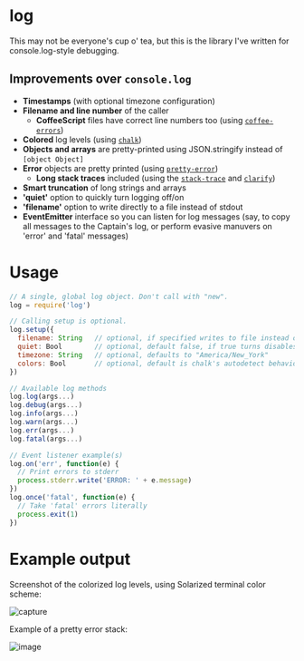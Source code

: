 # log
This may not be everyone's cup o' tea, but this is the library I've written for console.log-style debugging.

## Improvements over `console.log`
 - **Timestamps** (with optional timezone configuration)
 - **Filename and line number** of the caller
   - **CoffeeScript** files have correct line numbers too (using [`coffee-errors`](https://www.npmjs.com/package/coffee-errors))
 - **Colored** log levels (using [`chalk`](https://www.npmjs.com/package/chalk))
 - **Objects and arrays** are pretty-printed using JSON.stringify instead of `[object Object]`
 - **Error** objects are pretty printed (using [`pretty-error`](https://www.npmjs.com/package/pretty-error))
   - **Long stack traces** included (using the [`stack-trace`](https://www.npmjs.com/package/stack-trace) and [`clarify`](https://www.npmjs.com/package/clarify))
 - **Smart truncation** of long strings and arrays
 - **'quiet'** option to quickly turn logging off/on
 - **'filename'** option to write directly to a file instead of stdout
 - **EventEmitter** interface so you can listen for log messages (say, to copy all messages to the Captain's log, or perform evasive manuvers on 'error' and 'fatal' messages)
 
# Usage
```js
// A single, global log object. Don't call with "new".
log = require('log')

// Calling setup is optional.
log.setup({
  filename: String   // optional, if specified writes to file instead of stdout
  quiet: Bool        // optional, default false, if true turns disables output but still triggers events
  timezone: String   // optional, defaults to "America/New_York" 
  colors: Bool       // optional, default is chalk's autodetect behavior
})

// Available log methods
log.log(args...) 
log.debug(args...) 
log.info(args...) 
log.warn(args...) 
log.err(args...) 
log.fatal(args...) 

// Event listener example(s)
log.on('err', function(e) {
  // Print errors to stderr
  process.stderr.write('ERROR: ' + e.message)
})
log.once('fatal', function(e) {
  // Take 'fatal' errors literally
  process.exit(1)
})
```

# Example output
Screenshot of the colorized log levels, using Solarized terminal color scheme:

![capture](https://cloud.githubusercontent.com/assets/587740/16549013/03c57abc-4168-11e6-890b-6f0b72001c5f.PNG)

Example of a pretty error stack:

![image](https://cloud.githubusercontent.com/assets/587740/16549085/e64500d8-4168-11e6-8db3-c04a266bbed1.png)
